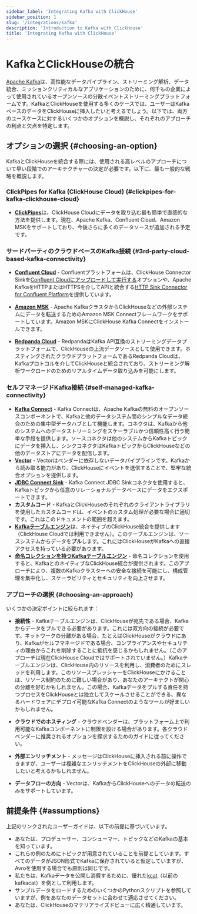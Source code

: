 ```yaml
---
sidebar_label: 'Integrating Kafka with ClickHouse'
sidebar_position: 1
slug: '/integrations/kafka'
description: 'Introduction to Kafka with ClickHouse'
title: 'Integrating Kafka with ClickHouse'
---
```





# KafkaとClickHouseの統合

[Apache Kafka](https://kafka.apache.org/)は、高性能なデータパイプライン、ストリーミング解析、データ統合、ミッションクリティカルなアプリケーションのために、何千もの企業によって使用されているオープンソースの分散イベントストリーミングプラットフォームです。KafkaとClickHouseを使用する多くのケースでは、ユーザーはKafkaベースのデータをClickHouseに挿入したいと考えるでしょう。以下では、両方のユースケースに対するいくつかのオプションを概説し、それぞれのアプローチの利点と欠点を特定します。

## オプションの選択 {#choosing-an-option}

KafkaとClickHouseを統合する際には、使用される高レベルのアプローチについて早い段階でのアーキテクチャーの決定が必要です。以下に、最も一般的な戦略を概説します。

### ClickPipes for Kafka (ClickHouse Cloud) {#clickpipes-for-kafka-clickhouse-cloud}
* [**ClickPipes**](../clickpipes/kafka.md)は、ClickHouse Cloudにデータを取り込む最も簡単で直感的な方法を提供します。現在、Apache Kafka、Confluent Cloud、Amazon MSKをサポートしており、今後さらに多くのデータソースが追加される予定です。

### サードパーティのクラウドベースのKafka接続 {#3rd-party-cloud-based-kafka-connectivity}
* [**Confluent Cloud**](./confluent/index.md) - Confluentプラットフォームは、ClickHouse Connector Sinkを[Confluent Cloudにアップロードして実行する](./confluent/custom-connector.md)オプションや、Apache KafkaをHTTPまたはHTTPSを介してAPIと統合する[HTTP Sink Connector for Confluent Platform](./confluent/kafka-connect-http.md)を提供しています。

* [**Amazon MSK**](./msk/index.md) - Apache KafkaクラスタからClickHouseなどの外部システムにデータを転送するためのAmazon MSK Connectフレームワークをサポートしています。Amazon MSKにClickHouse Kafka Connectをインストールできます。

* [**Redpanda Cloud**](https://cloud.redpanda.com/) - RedpandaはKafka API互換のストリーミングデータプラットフォームで、ClickHouseの上流データソースとして使用できます。ホスティングされたクラウドプラットフォームであるRedpanda Cloudは、Kafkaプロトコルを介してClickHouseと統合されており、ストリーミング解析ワークロードのためのリアルタイムデータ取り込みを可能にします。

### セルフマネージドKafka接続 {#self-managed-kafka-connectivity}
* [**Kafka Connect**](./kafka-clickhouse-connect-sink.md) - Kafka Connectは、Apache Kafkaの無料のオープンソースコンポーネントで、Kafkaと他のデータシステム間のシンプルなデータ統合のための集中型データハブとして機能します。コネクタは、Kafkaから他のシステムへのデータストリーミングをスケーラブルかつ信頼性高く行う簡単な手段を提供します。ソースコネクタは他のシステムからKafkaトピックにデータを挿入し、シンクコネクタはKafkaトピックからClickHouseなどの他のデータストアにデータを配信します。
* [**Vector**](./kafka-vector.md) - Vectorはベンダーに依存しないデータパイプラインです。Kafkaから読み取る能力があり、ClickHouseにイベントを送信することで、堅牢な統合オプションを提供します。
* [**JDBC Connect Sink**](./kafka-connect-jdbc.md) - Kafka Connect JDBC Sinkコネクタを使用すると、Kafkaトピックから任意のリレーショナルデータベースにデータをエクスポートできます。
* **カスタムコード** - KafkaとClickHouseのそれぞれのクライアントライブラリを使用したカスタムコードは、イベントのカスタム処理が必要な場合に適切です。これはこのドキュメントの範囲を超えます。
* [**Kafkaテーブルエンジン**](./kafka-table-engine.md)は、ネイティブのClickHouse統合を提供します（ClickHouse Cloudでは利用できません）。このテーブルエンジンは、ソースシステムからデータを**プル**します。これにはClickHouseがKafkaへの直接アクセスを持っている必要があります。
* [**命名コレクションを持つKafkaテーブルエンジン**](./kafka-table-engine-named-collections.md) - 命名コレクションを使用すると、KafkaとのネイティブなClickHouse統合が提供されます。このアプローチにより、複数のKafkaクラスターへの安全な接続を可能にし、構成管理を集中化し、スケーラビリティとセキュリティを向上させます。

### アプローチの選択 {#choosing-an-approach}
いくつかの決定ポイントに絞られます：

* **接続性** - Kafkaテーブルエンジンは、ClickHouseが宛先である場合、Kafkaからデータをプルできる必要があります。これには双方向の接続が必要です。ネットワークの分離がある場合、たとえばClickHouseがクラウドにあり、Kafkaがセルフマネージドである場合、コンプライアンスやセキュリティの理由からこれを削除することに抵抗を感じるかもしれません。（このアプローチは現在ClickHouse Cloudではサポートされていません。）Kafkaテーブルエンジンは、ClickHouse内のリソースを利用し、消費者のためにスレッドを利用します。このリソースプレッシャーをClickHouseにかけることは、リソース制約のために難しい場合があり、あなたのアーキテクトが関心の分離を好むかもしれません。この場合、Kafkaデータをプルする責任を持つプロセスをClickHouseとは独立してスケールさせることができる、異なるハードウェアにデプロイ可能なKafka Connectのようなツールが好ましいかもしれません。

* **クラウドでのホスティング** - クラウドベンダーは、プラットフォーム上で利用可能なKafkaコンポーネントに制限を設ける場合があります。各クラウドベンダーに推奨されるオプションを探求するためのガイドに従ってください。

* **外部エンリッチメント** - メッセージはClickHouseに挿入される前に操作できますが、ユーザーは複雑なエンリッチメントをClickHouseの外部に移動したいと考えるかもしれません。

* **データフローの方向** - Vectorは、KafkaからClickHouseへのデータの転送のみをサポートしています。

## 前提条件 {#assumptions}

上記のリンクされたユーザーガイドは、以下の前提に基づいています。

* あなたは、プロデューサー、コンシューマー、トピックなどのKafkaの基本を知っています。
* これらの例のためにトピックが用意されていることを前提としています。すべてのデータがJSON形式でKafkaに保存されていると仮定していますが、Avroを使用する場合でも原則は同じです。
* 私たちは、Kafkaデータを公開し消費するために、優れた[kcat](https://github.com/edenhill/kcat)（以前のkafkacat）を例として利用します。
* サンプルデータをロードするためのいくつかのPythonスクリプトを参照していますが、例をあなたのデータセットに合わせて適応させてください。
* あなたは、ClickHouseのマテリアライズドビューに広く精通しています。
